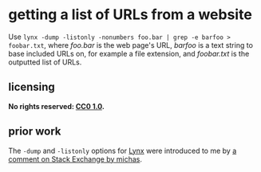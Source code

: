 # getting a list of URLs from a website
Use `lynx -dump -listonly -nonumbers foo.bar | grep -e barfoo > foobar.txt`, where *foo.bar* is the web page's URL, *barfoo* is a text string to base included URLs on, for example a file extension, and *foobar.txt* is the outputted list of URLs.

## licensing
**No rights reserved: [CC0 1.0](https://creativecommons.org/publicdomain/zero/1.0/).**

## prior work
The `-dump` and `-listonly` options for [Lynx](http://lynx.invisible-island.net/) were introduced to me by [a comment on Stack Exchange by michas](https://unix.stackexchange.com/questions/116987/how-do-i-use-wget-to-download-all-links-from-my-site-and-save-to-a-text-file/116990#116990).
